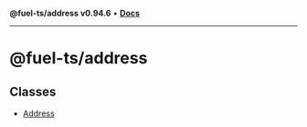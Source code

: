 **@fuel-ts/address v0.94.6** • [**Docs**](index.md)

***

# @fuel-ts/address

## Classes

- [Address](./Address.md)
